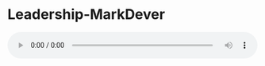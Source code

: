 # Leadership-MarkDever

<audio style="width: 100%;" preload="false" controls controlslist="nodownload"><source src="http://file.simai.life/audio/mp3/old/12298.mp3" type="audio/mpeg">Your browser does not support the audio element.</audio>


